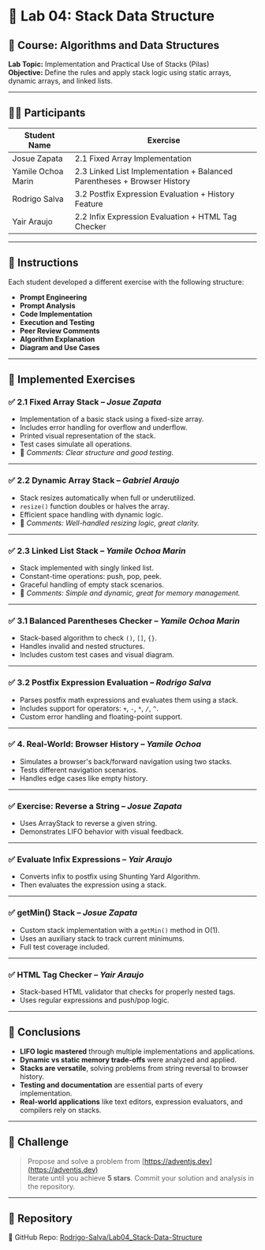 # 🧪 Lab 04: Stack Data Structure

## 📘 Course: Algorithms and Data Structures  
**Lab Topic:** Implementation and Practical Use of Stacks (Pilas)  
**Objective:** Define the rules and apply stack logic using static arrays, dynamic arrays, and linked lists.  

---

## 👨‍🎓 Participants

| Student Name       | Exercise                                             |
|--------------------|------------------------------------------------------|
| Josue Zapata       | 2.1 Fixed Array Implementation                       |
| Yamile Ochoa Marin | 2.3 Linked List Implementation + Balanced Parentheses + Browser History |
| Rodrigo Salva      | 3.2 Postfix Expression Evaluation + History Feature |
| Yair Araujo        | 2.2 Infix Expression Evaluation + HTML Tag Checker  |

---

## 📌 Instructions

Each student developed a different exercise with the following structure:

- **Prompt Engineering**
- **Prompt Analysis**
- **Code Implementation**
- **Execution and Testing**
- **Peer Review Comments**
- **Algorithm Explanation**
- **Diagram and Use Cases**

---

## 🔧 Implemented Exercises

### ✅ 2.1 Fixed Array Stack – *Josue Zapata*
- Implementation of a basic stack using a fixed-size array.
- Includes error handling for overflow and underflow.
- Printed visual representation of the stack.
- Test cases simulate all operations.
- 💬 *Comments: Clear structure and good testing.*

---

### ✅ 2.2 Dynamic Array Stack – *Gabriel Araujo*
- Stack resizes automatically when full or underutilized.
- `resize()` function doubles or halves the array.
- Efficient space handling with dynamic logic.
- 💬 *Comments: Well-handled resizing logic, great clarity.*

---

### ✅ 2.3 Linked List Stack – *Yamile Ochoa Marin*
- Stack implemented with singly linked list.
- Constant-time operations: push, pop, peek.
- Graceful handling of empty stack scenarios.
- 💬 *Comments: Simple and dynamic, great for memory management.*

---

### ✅ 3.1 Balanced Parentheses Checker – *Yamile Ochoa Marin*
- Stack-based algorithm to check `()`, `[]`, `{}`.
- Handles invalid and nested structures.
- Includes custom test cases and visual diagram.

---

### ✅ 3.2 Postfix Expression Evaluation – *Rodrigo Salva*
- Parses postfix math expressions and evaluates them using a stack.
- Includes support for operators: `+`, `-`, `*`, `/`, `^`.
- Custom error handling and floating-point support.

---

### ✅ 4. Real-World: Browser History – *Yamile Ochoa*
- Simulates a browser's back/forward navigation using two stacks.
- Tests different navigation scenarios.
- Handles edge cases like empty history.

---

### ✅ Exercise: Reverse a String – *Josue Zapata*
- Uses ArrayStack to reverse a given string.
- Demonstrates LIFO behavior with visual feedback.

---

### ✅ Evaluate Infix Expressions – *Yair Araujo*
- Converts infix to postfix using Shunting Yard Algorithm.
- Then evaluates the expression using a stack.

---

### ✅ getMin() Stack – *Josue Zapata*
- Custom stack implementation with a `getMin()` method in O(1).
- Uses an auxiliary stack to track current minimums.
- Full test coverage included.

---

### ✅ HTML Tag Checker – *Yair Araujo*
- Stack-based HTML validator that checks for properly nested tags.
- Uses regular expressions and push/pop logic.

---

## 🎯 Conclusions

- **LIFO logic mastered** through multiple implementations and applications.
- **Dynamic vs static memory trade-offs** were analyzed and applied.
- **Stacks are versatile**, solving problems from string reversal to browser history.
- **Testing and documentation** are essential parts of every implementation.
- **Real-world applications** like text editors, expression evaluators, and compilers rely on stacks.

---

## 🚀 Challenge

> Propose and solve a problem from [https://adventjs.dev](https://adventjs.dev)  
> Iterate until you achieve **5 stars**. Commit your solution and analysis in the repository.

---

## 🔗 Repository

📁 GitHub Repo: [Rodrigo-Salva/Lab04_Stack-Data-Structure](https://github.com/Rodrigo-Salva/Lab04_Stack-Data-Structure-)

